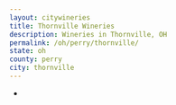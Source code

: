 ```yaml
---
layout: citywineries
title: Thornville Wineries
description: Wineries in Thornville, OH
permalink: /oh/perry/thornville/
state: oh
county: perry
city: thornville
---
```

-
